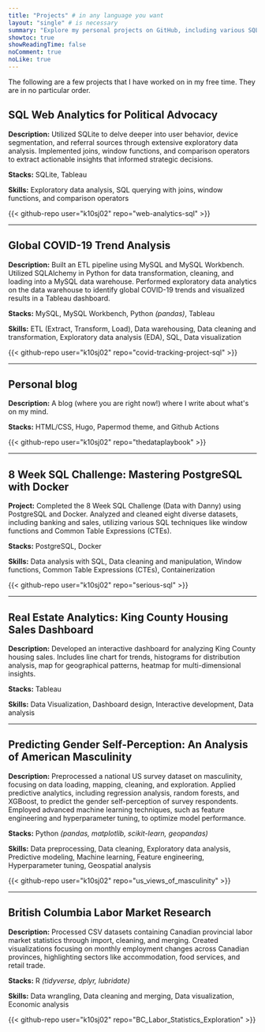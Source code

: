 ```yaml
---
title: "Projects" # in any language you want
layout: "single" # is necessary
summary: "Explore my personal projects on GitHub, including various SQL, Tableau and Python challenges."
showtoc: true
showReadingTime: false
noComment: true
noLike: true
---
```


The following are a few projects that I have worked on in my free time. They are in no particular order.

## SQL Web Analytics for Political Advocacy

**Description:**  Utilized SQLite to delve deeper into user behavior, device segmentation, and referral sources through extensive exploratory data analysis. Implemented joins, window functions, and comparison operators to extract actionable insights that informed strategic decisions.

**Stacks:** SQLite, Tableau

**Skills:** Exploratory data analysis, SQL querying with joins, window functions, and comparison operators

{{< github-repo user="k10sj02" repo="web-analytics-sql" >}}

---

## Global COVID-19 Trend Analysis

**Description:** Built an ETL pipeline using MySQL and MySQL Workbench. Utilized SQLAlchemy in Python for data transformation, cleaning, and loading into a MySQL data warehouse. Performed exploratory data analytics on the data warehouse to identify global COVID-19 trends and visualized results in a Tableau dashboard. 

**Stacks:** MySQL, MySQL Workbench, Python _(pandas)_, Tableau

**Skills:** ETL (Extract, Transform, Load), Data warehousing, Data cleaning and transformation, Exploratory data analysis (EDA), SQL, Data visualization 

{{< github-repo user="k10sj02" repo="covid-tracking-project-sql" >}}

---

## Personal blog

**Description:** A blog (where you are right now!) where I write about what's on my mind.

**Stacks:** HTML/CSS, Hugo, Papermod theme, and Github Actions

{{< github-repo user="k10sj02" repo="thedataplaybook" >}}

---

## 8 Week SQL Challenge: Mastering PostgreSQL with Docker

**Project:** Completed the 8 Week SQL Challenge (Data with Danny) using PostgreSQL and Docker. Analyzed and cleaned eight diverse datasets, including banking and sales, utilizing various SQL techniques like window functions and Common Table Expressions (CTEs).

**Stacks:** PostgreSQL, Docker

**Skills:** Data analysis with SQL, Data cleaning and manipulation, Window functions, Common Table Expressions (CTEs), Containerization

{{< github-repo user="k10sj02" repo="serious-sql" >}}

---

## Real Estate Analytics: King County Housing Sales Dashboard

**Description:** Developed an interactive dashboard for analyzing King County housing sales. Includes line chart for trends, histograms for distribution analysis, map for geographical patterns, heatmap for multi-dimensional insights. 

**Stacks:** Tableau

**Skills:** Data Visualization, Dashboard design, Interactive development, Data analysis

---

## Predicting Gender Self-Perception: An Analysis of American Masculinity

**Description:** Preprocessed a national US survey dataset on masculinity, focusing on data loading, mapping, cleaning, and exploration. Applied predictive analytics, including regression analysis, random forests, and XGBoost, to predict the gender self-perception of survey respondents. Employed advanced machine learning techniques, such as feature engineering and hyperparameter tuning, to optimize model performance.

**Stacks:** Python _(pandas, matplotlib, scikit-learn, geopandas)_

**Skills:** Data preprocessing, Data cleaning, Exploratory data analysis, Predictive modeling, Machine learning, Feature engineering, Hyperparameter tuning, Geospatial analysis

{{< github-repo user="k10sj02" repo="us_views_of_masculinity" >}}

---

## British Columbia Labor Market Research

**Description:** Processed CSV datasets containing Canadian provincial labor market statistics through import, cleaning, and merging. Created visualizations focusing on monthly employment changes across Canadian provinces, highlighting sectors like accommodation, food services, and retail trade.

**Stacks:** R _(tidyverse, dplyr, lubridate)_

**Skills:** Data wrangling, Data cleaning and merging, Data visualization, Economic analysis

{{< github-repo user="k10sj02" repo="BC_Labor_Statistics_Exploration" >}}
